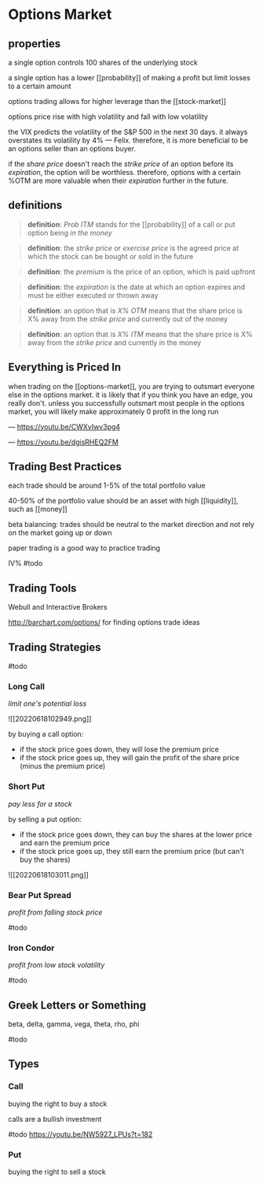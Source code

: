 # Options Market

## properties

a single option controls 100 shares of the underlying stock

a single option has a lower [[probability]] of making a profit but limit losses to a certain amount

options trading allows for higher leverage than the [[stock-market]]

options price rise with high volatility and fall with low volatility

the VIX predicts the volatility of the S&P 500 in the next 30 days. it always overstates its volatility by 4% &mdash; Felix. therefore, it is more beneficial to be an options seller than an options buyer.

if the _share price_ doesn't reach the _strike price_ of an option before its _expiration_, the option will be worthless. therefore, options with a certain %OTM are more valuable when their _expiration_ further in the future.

## definitions

> **definition**: _Prob ITM_ stands for the [[probability]] of a call or put option being _in the money_

> **definition**: the _strike price_ or _exercise price_ is the agreed price at which the stock can be bought or sold in the future

> **definition**: the _premium_ is the price of an option, which is paid upfront

> **definition**: the _expiration_ is the date at which an option expires and must be either executed or thrown away

> **definition**: an option that is _X% OTM_ means that the share price is X% away from the _strike price_ and currently out of the money

> **definition**: an option that is _X% ITM_ means that the share price is X% away from the _strike price_ and currently in the money

## Everything is Priced In

when trading on the [[options-market]], you are trying to outsmart everyone else in the options market. it is likely that if you think you have an edge, you really don't. unless you successfully outsmart most people in the options market, you will likely make approximately $0%$ profit in the long run

&mdash; <https://youtu.be/CWXvIwv3pg4>

&mdash; <https://youtu.be/dgisRHEQ2FM>

## Trading Best Practices

each trade should be around 1-5% of the total portfolio value

40-50% of the portfolio value should be an asset with high [[liquidity]], such as [[money]]

beta balancing: trades should be neutral to the market direction and not rely on the market going up or down

paper trading is a good way to practice trading

IV% #todo

## Trading Tools

Webull and Interactive Brokers

<http://barchart.com/options/> for finding options trade ideas

## Trading Strategies

#todo

### Long Call

_limit one's potential loss_

![[20220618102949.png]]

by buying a call option:

- if the stock price goes down, they will lose the premium price
- if the stock price goes up, they will gain the profit of the share price (minus the premium price)

### Short Put

_pay less for a stock_

by selling a put option:

- if the stock price goes down, they can buy the shares at the lower price and earn the premium price
- if the stock price goes up, they still earn the premium price (but can't buy the shares)

![[20220618103011.png]]

### Bear Put Spread

_profit from falling stock price_

#todo

### Iron Condor

_profit from low stock volatility_

#todo

## Greek Letters or Something

beta, delta, gamma, vega, theta, rho, phi

#todo

## Types

### Call

buying the right to buy a stock

calls are a bullish investment

#todo <https://youtu.be/NW5927_LPUs?t=182>

### Put

buying the right to sell a stock
